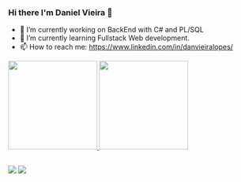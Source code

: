 ### Hi there I'm Daniel Vieira 👋

- 🔭 I’m currently working on BackEnd with C# and PL/SQL
- 🌱 I’m currently learning Fullstack Web development. 
- 📫 How to reach me: https://www.linkedin.com/in/danvieiralopes/

<div>
  <a href="https://github.com/danielvieiralopes">
  <img height="180em" src="https://github-readme-stats.vercel.app/api?username=danielvieiralopes&show_icons=true&theme=dracula&include_all_commits=true&count_private=true"/>
  <img height="180em" src="https://github-readme-stats.vercel.app/api/top-langs/?username=danielvieiralopes&layout=compact&langs_count=7&theme=dracula"/>
</div>
  
  
  ##
<div> 
  <a href="https://www.linkedin.com/in/danvieiralopes/" target="_blank"><img src="https://img.shields.io/badge/-LinkedIn-%230077B5?style=for-the-badge&logo=linkedin&logoColor=white" target="_blank"></a> 
 <a href = "mailto:danielvieiraworkmail@gmail.com"><img src="https://img.shields.io/badge/-Gmail-%23333?style=for-the-badge&logo=gmail&logoColor=white" target="_blank"></a>
 

 
</div>
  
